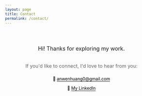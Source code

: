 ```yaml
---
layout: page
title: Contact
permalink: /contact/
---
```


<div style="text-align: center; padding: 32px; max-width: 600px; margin: 0 auto;">
  <p style="font-size: 18px; margin-bottom: 32px; line-height: 1.6;">
    Hi! Thanks for exploring my work.
  </p>
  
  <p style="font-size: 16px; margin-bottom: 24px; color: #666;">
    If you'd like to connect, I'd love to hear from you:
  </p>
  
  <div style="margin-bottom: 24px;">
    <p style="margin-bottom: 12px;">
      📧 <a href="mailto:anwenhuang0@gmail.com" style="color: #000; text-decoration: none; border-bottom: 1px solid #000;">anwenhuang0@gmail.com</a>
    </p>
    <p style="margin-bottom: 0;">
      💼 <a href="https://www.linkedin.com/in/anwenhuang" target="_blank" style="color: #000; text-decoration: none; border-bottom: 1px solid #000;">My LinkedIn</a>
    </p>
  </div>
</div>